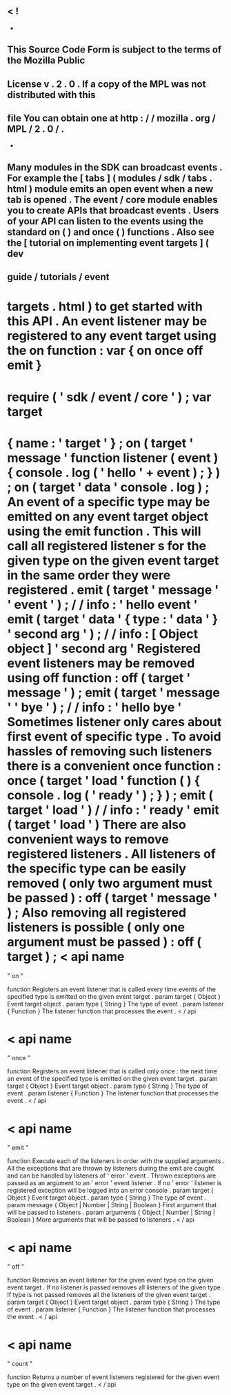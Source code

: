 <
!
-
-
This
Source
Code
Form
is
subject
to
the
terms
of
the
Mozilla
Public
-
License
v
.
2
.
0
.
If
a
copy
of
the
MPL
was
not
distributed
with
this
-
file
You
can
obtain
one
at
http
:
/
/
mozilla
.
org
/
MPL
/
2
.
0
/
.
-
-
>
Many
modules
in
the
SDK
can
broadcast
events
.
For
example
the
[
tabs
]
(
modules
/
sdk
/
tabs
.
html
)
module
emits
an
open
event
when
a
new
tab
is
opened
.
The
event
/
core
module
enables
you
to
create
APIs
that
broadcast
events
.
Users
of
your
API
can
listen
to
the
events
using
the
standard
on
(
)
and
once
(
)
functions
.
Also
see
the
[
tutorial
on
implementing
event
targets
]
(
dev
-
guide
/
tutorials
/
event
-
targets
.
html
)
to
get
started
with
this
API
.
An
event
listener
may
be
registered
to
any
event
target
using
the
on
function
:
var
{
on
once
off
emit
}
=
require
(
'
sdk
/
event
/
core
'
)
;
var
target
=
{
name
:
'
target
'
}
;
on
(
target
'
message
'
function
listener
(
event
)
{
console
.
log
(
'
hello
'
+
event
)
;
}
)
;
on
(
target
'
data
'
console
.
log
)
;
An
event
of
a
specific
type
may
be
emitted
on
any
event
target
object
using
the
emit
function
.
This
will
call
all
registered
listener
s
for
the
given
type
on
the
given
event
target
in
the
same
order
they
were
registered
.
emit
(
target
'
message
'
'
event
'
)
;
/
/
info
:
'
hello
event
'
emit
(
target
'
data
'
{
type
:
'
data
'
}
'
second
arg
'
)
;
/
/
info
:
[
Object
object
]
'
second
arg
'
Registered
event
listeners
may
be
removed
using
off
function
:
off
(
target
'
message
'
)
;
emit
(
target
'
message
'
'
bye
'
)
;
/
/
info
:
'
hello
bye
'
Sometimes
listener
only
cares
about
first
event
of
specific
type
.
To
avoid
hassles
of
removing
such
listeners
there
is
a
convenient
once
function
:
once
(
target
'
load
'
function
(
)
{
console
.
log
(
'
ready
'
)
;
}
)
;
emit
(
target
'
load
'
)
/
/
info
:
'
ready
'
emit
(
target
'
load
'
)
There
are
also
convenient
ways
to
remove
registered
listeners
.
All
listeners
of
the
specific
type
can
be
easily
removed
(
only
two
argument
must
be
passed
)
:
off
(
target
'
message
'
)
;
Also
removing
all
registered
listeners
is
possible
(
only
one
argument
must
be
passed
)
:
off
(
target
)
;
<
api
name
=
"
on
"
>
function
Registers
an
event
listener
that
is
called
every
time
events
of
the
specified
type
is
emitted
on
the
given
event
target
.
param
target
{
Object
}
Event
target
object
.
param
type
{
String
}
The
type
of
event
.
param
listener
{
Function
}
The
listener
function
that
processes
the
event
.
<
/
api
>
<
api
name
=
"
once
"
>
function
Registers
an
event
listener
that
is
called
only
once
:
the
next
time
an
event
of
the
specified
type
is
emitted
on
the
given
event
target
.
param
target
{
Object
}
Event
target
object
.
param
type
{
String
}
The
type
of
event
.
param
listener
{
Function
}
The
listener
function
that
processes
the
event
.
<
/
api
>
<
api
name
=
"
emit
"
>
function
Execute
each
of
the
listeners
in
order
with
the
supplied
arguments
.
All
the
exceptions
that
are
thrown
by
listeners
during
the
emit
are
caught
and
can
be
handled
by
listeners
of
'
error
'
event
.
Thrown
exceptions
are
passed
as
an
argument
to
an
'
error
'
event
listener
.
If
no
'
error
'
listener
is
registered
exception
will
be
logged
into
an
error
console
.
param
target
{
Object
}
Event
target
object
.
param
type
{
String
}
The
type
of
event
.
param
message
{
Object
|
Number
|
String
|
Boolean
}
First
argument
that
will
be
passed
to
listeners
.
param
arguments
{
Object
|
Number
|
String
|
Boolean
}
More
arguments
that
will
be
passed
to
listeners
.
<
/
api
>
<
api
name
=
"
off
"
>
function
Removes
an
event
listener
for
the
given
event
type
on
the
given
event
target
.
If
no
listener
is
passed
removes
all
listeners
of
the
given
type
.
If
type
is
not
passed
removes
all
the
listeners
of
the
given
event
target
.
param
target
{
Object
}
Event
target
object
.
param
type
{
String
}
The
type
of
event
.
param
listener
{
Function
}
The
listener
function
that
processes
the
event
.
<
/
api
>
<
api
name
=
"
count
"
>
function
Returns
a
number
of
event
listeners
registered
for
the
given
event
type
on
the
given
event
target
.
<
/
api
>
